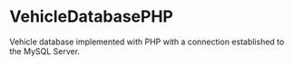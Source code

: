 # VehicleDatabasePHP

Vehicle database implemented with PHP with a connection established to the MySQL Server. 
